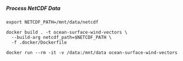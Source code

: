 ##### Process NetCDF Data

```shell
export NETCDF_PATH=/mnt/data/netcdf
```

```shell
docker build . -t ocean-surface-wind-vectors \
  --build-arg netcdf_path=$NETCDF_PATH \
  -f .docker/Dockerfile
```

```shell
docker run --rm -it -v /data:/mnt/data ocean-surface-wind-vectors
```
